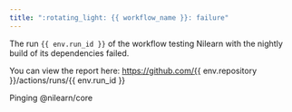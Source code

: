 ```yaml
---
title: ":rotating_light: {{ workflow_name }}: failure"
---
```


The run `{{ env.run_id }}` of the workflow testing Nilearn with the nightly build of its dependencies failed.

You can view the report here: https://github.com/{{ env.repository }}/actions/runs/{{ env.run_id }}

Pinging @nilearn/core
